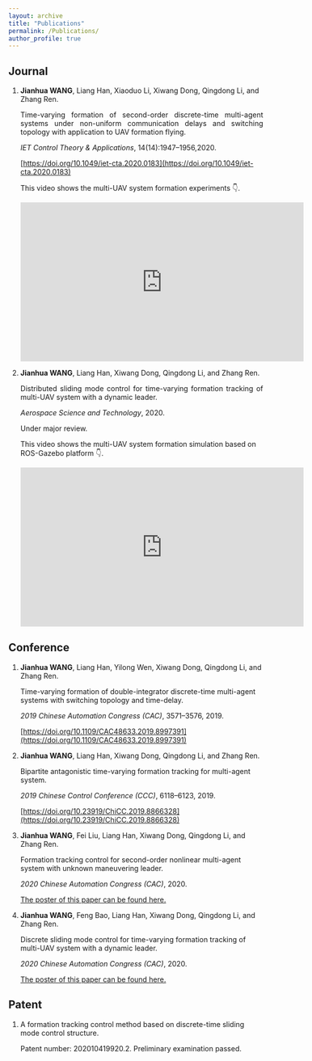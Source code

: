 ```yaml
---
layout: archive
title: "Publications"
permalink: /Publications/
author_profile: true
---
```


## Journal 

1. **Jianhua WANG**, Liang Han, Xiaoduo Li, Xiwang Dong, Qingdong Li, and Zhang Ren. 
   
   <p style="text-align:justify; text-justify:inter-ideograph;">Time-varying formation of second-order discrete-time multi-agent systems under non-uniform communication delays and switching topology with application to UAV formation flying.</p>
   
   *IET Control Theory & Applications*, 14(14):1947–1956,2020. 
   
   [https://doi.org/10.1049/iet-cta.2020.0183](https://doi.org/10.1049/iet-cta.2020.0183)

    This video shows the multi-UAV system formation experiments 👇. 

    <iframe width="560" height="315" src="https://www.youtube.com/embed/GytboIQjqDg" frameborder="0" allow="accelerometer; autoplay; encrypted-media; gyroscope; picture-in-picture" allowfullscreen></iframe>

2. **Jianhua WANG**, Liang Han, Xiwang Dong, Qingdong Li, and Zhang Ren. 
    
    <p style="text-align:justify; text-justify:inter-ideograph;"> Distributed sliding mode control for time-varying formation tracking of multi-UAV system with a dynamic leader. </p>
    
    *Aerospace Science and Technology*, 2020. 
    
    Under major review. 

    This video shows the multi-UAV system formation simulation based on ROS-Gazebo platform 👇. 

    <iframe width="560" height="315" src="https://www.youtube.com/embed/dHqNoYIUqD8" frameborder="0" allow="accelerometer; autoplay; encrypted-media; gyroscope; picture-in-picture" allowfullscreen></iframe>

## Conference 

1. **Jianhua WANG**, Liang Han, Yilong Wen, Xiwang Dong, Qingdong Li, and Zhang Ren.
   
   Time-varying formation of double-integrator discrete-time multi-agent systems with switching topology and time-delay.
   
   *2019 Chinese Automation Congress (CAC)*, 3571–3576, 2019. 
   
   [https://doi.org/10.1109/CAC48633.2019.8997391](https://doi.org/10.1109/CAC48633.2019.8997391)

2. **Jianhua WANG**, Liang Han, Xiwang Dong, Qingdong Li, and Zhang Ren.
    
    Bipartite antagonistic time-varying formation tracking for multi-agent system.
    
    *2019 Chinese Control Conference (CCC)*, 6118–6123, 2019.
    
    [https://doi.org/10.23919/ChiCC.2019.8866328](https://doi.org/10.23919/ChiCC.2019.8866328)
 
3. **Jianhua WANG**, Fei Liu, Liang Han, Xiwang Dong, Qingdong Li, and Zhang Ren.
   
   Formation tracking control for second-order nonlinear multi-agent system with unknown maneuvering leader.
   
   *2020 Chinese Automation Congress (CAC)*, 2020. 
   
   [The poster of this paper can be found here.](https://jianhua-WANG-BUAA.github.io/images/CAC2020-maneuvering-Leader-poster.jpg)

    <!-- <img src="https://jianhua-WANG-BUAA.github.io/images/CAC2020-maneuvering-Leader-poster.jpg" alt="CAC2020-maneuvering-Leader-poster.jpg" border="0"/> -->

4. **Jianhua WANG**, Feng Bao, Liang Han, Xiwang Dong, Qingdong Li, and Zhang Ren. 
   
   Discrete sliding mode control for time-varying formation tracking of multi-UAV system with a dynamic leader.
   
   *2020 Chinese Automation Congress (CAC)*, 2020. 
   
   [The poster of this paper can be found here.](https://jianhua-WANG-BUAA.github.io/images/CAC2020-dynamic-Leader-poster.jpg)

    <!-- <img src="https://jianhua-WANG-BUAA.github.io/images/CAC2020-dynamic-Leader-poster.jpg" alt="CAC2020-dynamic-Leader-poster.jpg" border="0"/> -->

## Patent

1. A formation tracking control method based on discrete-time sliding mode control structure.

    Patent number: 202010419920.2. Preliminary examination passed.


